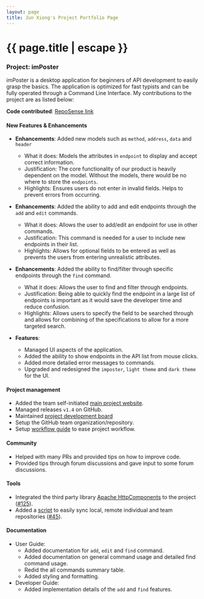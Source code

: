 ```yaml
---
layout: page
title: Jun Xiong's Project Portfolio Page
---
```


<h1 class="post-title">{{ page.title | escape }}</h1>

### Project: imPoster

imPoster is a desktop application for beginners of API development to easily grasp the basics. The application is optimized for fast typists and can be fully operated through a Command Line Interface. My contributions to the project are as listed below:

**Code contributed**: [RepoSense link](https://nus-cs2103-ay2021s2.github.io/tp-dashboard/?search=&sort=groupTitle&sortWithin=title&timeframe=commit&mergegroup=&groupSelect=groupByRepos&breakdown=true&checkedFileTypes=docs~functional-code~test-code~other&since=&tabOpen=true&tabType=authorship&tabAuthor=ong6&tabRepo=AY2021S2-CS2103T-T12-4%2Ftp%5Bmaster%5D&authorshipIsMergeGroup=false&authorshipFileTypes=docs~functional-code~test-code~other)

#### New Features & Enhancements

- **Enhancements**: Added new models such as `method`, `address`, `data` and `header`

  - What it does: Models the attributes in `endpoint` to display and accept correct information.
  - Justification: The core functionality of our product is heavily dependent on the model. Without the models, there would be no where to store the `endpoints`.
  - Highlights: Ensures users do not enter in invalid fields. Helps to prevent errors from occurring.

- **Enhancements**: Added the ability to add and edit endpoints through the `add` and `edit` commands.

  - What it does: Allows the user to add/edit an endpoint for use in other commands.
  - Justification: This command is needed for a user to include new endpoints in their list.
  - Highlights: Allows for optional fields to be entered as well as prevents the users from entering unrealistic attributes.

- **Enhancements**: Added the ability to find/filter through specific endpoints through the `find` command.

  - What it does: Allows the user to find and filter through endpoints.
  - Justification: Being able to quickly find the endpoint in a large list of endpoints is important as it would save the developer time and reduce confusion.
  - Highlights: Allows users to specify the field to be searched through and allows for combining of the specifications to allow for a more targeted search.

- **Features**:

  - Managed UI aspects of the application.
  - Added the ability to show endpoints in the API list from mouse clicks.
  - Added more detailed error messages to commands.
  - Upgraded and redesigned the `imposter`, `light theme` and `dark theme` for the UI.

#### Project management

  - Added the team self-initiated [main project website](https://imposter-dev.tk).
  - Managed releases `v1.4` on GitHub.
  - Maintained [project development board](https://github.com/AY2021S2-CS2103T-T12-4/tp/projects/1)
  - Setup the GitHub team organization/repository.
  - Setup [workflow guide](../WorkflowGuide.md) to ease project workflow.

#### Community

  - Helped with many PRs and provided tips on how to improve code.
  - Provided tips through forum discussions and gave input to some forum discussions.
  
#### Tools

  - Integrated the third party library [Apache HttpComponents](http://hc.apache.org/index.html) to the project ([\#125](https://github.com/AY2021S2-CS2103T-T12-4/tp/pull/125)).
  - Added a [script](https://github.com/AY2021S2-CS2103T-T12-4/tp/blob/master/scripts/sync.sh) to easily sync local, remote individual and team repositories ([\#45](https://github.com/AY2021S2-CS2103T-T12-4/tp/pull/45)).

#### Documentation

  - User Guide:
    - Added documentation for `add`, `edit` and `find` command.
    - Added documentation on general command usage and detailed find command usage.
    - Redid the all commands summary table.
    - Added styling and formatting.
  - Developer Guide:
    - Added implementation details of the `add` and `find` features.
